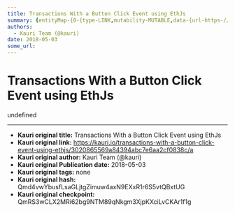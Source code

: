 ```yaml
---
title: Transactions With a Button Click Event using EthJs
summary: {entityMap-{0-{type-LINK,mutability-MUTABLE,data-{url-https-//metamask.io/,data-href-https-//metamask.io/,rel-nofollow noopener,target-_blank},1-{type-LINK,mutability-MUTABLE,data-{url-https-//github.com/ethjs,data-href-https-//github.com/ethjs,rel-nofollow noopener,target-_blank},2-{type-LINK,mutability-MUTABLE,data-{url-https-//github.com/MetaMask/faq/blob/master/DEVELOPERS.md,data-href-https-//github.com/MetaMask/faq/blob/master/DEVELOPERS.md,rel-nofollow noopener,target-_blank},3-{type-LINK,
authors:
  - Kauri Team (@kauri)
date: 2018-05-03
some_url: 
---
```


# Transactions With a Button Click Event using EthJs


undefined


---

- **Kauri original title:** Transactions With a Button Click Event using EthJs
- **Kauri original link:** https://kauri.io/transactions-with-a-button-click-event-using-ethjs/3020865569a84394abc7e6aa2cf0838c/a
- **Kauri original author:** Kauri Team (@kauri)
- **Kauri original Publication date:** 2018-05-03
- **Kauri original tags:** none
- **Kauri original hash:** Qmd4vwYbusfLsaGLjtgZimuw4axN9EXxR1r6S5vtQBxtUG
- **Kauri original checkpoint:** QmRS3wCLX2MRi62bg9NTM89qNkgm3XjpKXciLvCKAr1f1g



